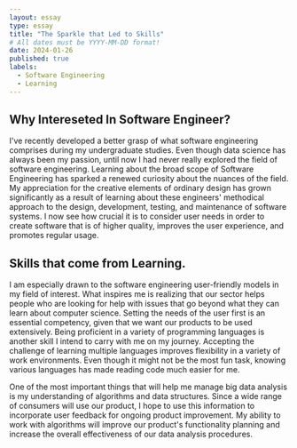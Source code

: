 ```yaml
---
layout: essay
type: essay
title: "The Sparkle that Led to Skills"
# All dates must be YYYY-MM-DD format!
date: 2024-01-26
published: true
labels:
  - Software Engineering
  - Learning
---
```



## Why Intereseted In Software Engineer? 

I've recently developed a better grasp of what software engineering comprises during my undergraduate studies. Even though data science has always been my passion, until now I had never really explored the field of software engineering. Learning about the broad scope of Software Engineering has sparked a renewed curiosity about the nuances of the field. My appreciation for the creative elements of ordinary design has grown significantly as a result of learning about these engineers' methodical approach to the design, development, testing, and maintenance of software systems. I now see how crucial it is to consider user needs in order to create software that is of higher quality, improves the user experience, and promotes regular usage.

## Skills that come from Learning.

I am especially drawn to the software engineering user-friendly models in my field of interest. What inspires me is realizing that our sector helps people who are looking for help with issues that go beyond what they can learn about computer science. Setting the needs of the user first is an essential competency, given that we want our products to be used extensively. Being proficient in a variety of programming languages is another skill I intend to carry with me on my journey. Accepting the challenge of learning multiple languages improves flexibility in a variety of work environments. Even though it might not be the most fun task, knowing various languages has made reading code much easier for me.

One of the most important things that will help me manage big data analysis is my understanding of algorithms and data structures. Since a wide range of consumers will use our product, I hope to use this information to incorporate user feedback for ongoing product improvement. My ability to work with algorithms will improve our product's functionality planning and increase the overall effectiveness of our data analysis procedures.

